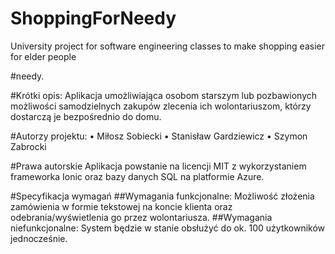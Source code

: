 # ShoppingForNeedy
University project for software engineering classes to make shopping easier for elder people

#needy.

#Krótki opis:
Aplikacja umożliwiająca osobom starszym lub pozbawionych możliwości samodzielnych zakupów zlecenia ich wolontariuszom, 
którzy dostarczą je bezpośrednio do domu.

#Autorzy projektu: 
•	Miłosz Sobiecki 
•	Stanisław Gardziewicz
•	Szymon Zabrocki

#Prawa autorskie
Aplikacja powstanie na licencji MIT z wykorzystaniem frameworka Ionic oraz bazy danych SQL na platformie Azure.

#Specyfikacja wymagań
##Wymagania funkcjonalne:
Możliwość złożenia zamówienia w formie tekstowej na koncie klienta oraz odebrania/wyświetlenia go przez wolontariusza.
##Wymagania niefunkcjonalne:
System będzie w stanie obsłużyć do ok. 100 użytkowników jednocześnie.


